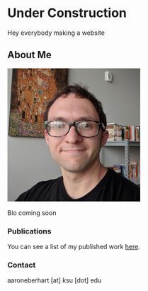 # Under Construction

Hey everybody making a website

## About Me

![Me](me.png)<!-- .element height="40%" width="40%" -->

Bio coming soon

### Publications

You can see a list of my published work [here](papers.md).

### Contact

aaroneberhart \[at\] ksu \[dot\] edu
